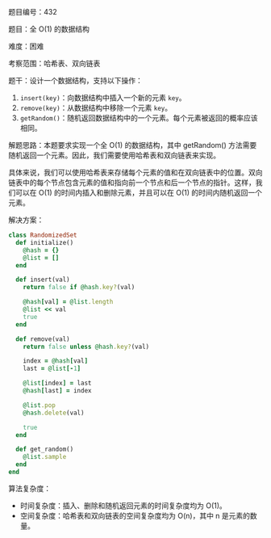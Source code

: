 题目编号：432

题目：全 O(1) 的数据结构

难度：困难

考察范围：哈希表、双向链表

题干：设计一个数据结构，支持以下操作：

1. `insert(key)`：向数据结构中插入一个新的元素 `key`。
2. `remove(key)`：从数据结构中移除一个元素 `key`。
3. `getRandom()`：随机返回数据结构中的一个元素。每个元素被返回的概率应该相同。

解题思路：本题要求实现一个全 O(1) 的数据结构，其中 getRandom() 方法需要随机返回一个元素。因此，我们需要使用哈希表和双向链表来实现。

具体来说，我们可以使用哈希表来存储每个元素的值和在双向链表中的位置。双向链表中的每个节点包含元素的值和指向前一个节点和后一个节点的指针。这样，我们可以在 O(1) 的时间内插入和删除元素，并且可以在 O(1) 的时间内随机返回一个元素。

解决方案：

```ruby
class RandomizedSet
  def initialize()
    @hash = {}
    @list = []
  end

  def insert(val)
    return false if @hash.key?(val)

    @hash[val] = @list.length
    @list << val
    true
  end

  def remove(val)
    return false unless @hash.key?(val)

    index = @hash[val]
    last = @list[-1]

    @list[index] = last
    @hash[last] = index

    @list.pop
    @hash.delete(val)

    true
  end

  def get_random()
    @list.sample
  end
end
```

算法复杂度：

- 时间复杂度：插入、删除和随机返回元素的时间复杂度均为 O(1)。
- 空间复杂度：哈希表和双向链表的空间复杂度均为 O(n)，其中 n 是元素的数量。